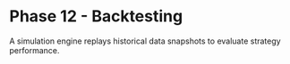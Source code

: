 # Phase 12 - Backtesting

A simulation engine replays historical data snapshots to evaluate strategy
performance.
